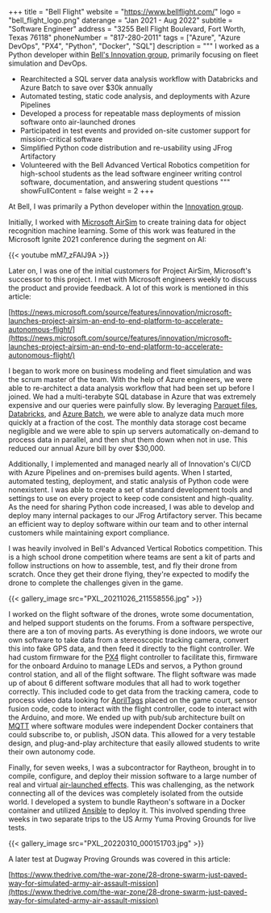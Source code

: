 +++
title = "Bell Flight"
website = "https://www.bellflight.com/"
logo = "bell_flight_logo.png"
daterange = "Jan 2021 - Aug 2022"
subtitle = "Software Engineer"
address = "3255 Bell Flight Boulevard, Fort Worth, Texas 76118"
phoneNumber = "817-280-2011"
tags = ["Azure", "Azure DevOps", "PX4", "Python", "Docker", "SQL"]
description = """
I worked as a Python developer within [Bell's Innovation group](https://www.bellflight.com/experience/innovation), primarily focusing on fleet simulation and DevOps.

- Rearchitected a SQL server data analysis workflow with Databricks and Azure Batch to save over $30k annually
- Automated testing, static code analysis, and deployments with Azure Pipelines
- Developed a process for repeatable mass deployments of mission software onto air-launched drones
- Participated in test events and provided on-site customer support for mission-critical software
- Simplified Python code distribution and re-usability using JFrog Artifactory
- Volunteered with the Bell Advanced Vertical Robotics competition for high-school students as the lead software engineer writing control software, documentation, and answering student questions
"""
showFullContent = false
weight = 2
+++

At Bell, I was primarily a Python developer within the
[Innovation group](https://www.bellflight.com/experience/innovation).

Initially, I worked with [Microsoft AirSim](https://github.com/microsoft/AirSim)
to create training data for object recognition machine learning.
Some of this work was featured in the Microsoft Ignite 2021 conference
during the segment on AI:

{{< youtube mM7_zFAIJ9A >}}

Later on, I was one of the initial customers for Project AirSim, Microsoft's successor
to this project. I met with Microsoft engineers weekly to discuss the product and
provide feedback. A lot of this work is mentioned in this article:

[https://news.microsoft.com/source/features/innovation/microsoft-launches-project-airsim-an-end-to-end-platform-to-accelerate-autonomous-flight/](https://news.microsoft.com/source/features/innovation/microsoft-launches-project-airsim-an-end-to-end-platform-to-accelerate-autonomous-flight/)

I began to work more on business modeling and fleet simulation and was the scrum
master of the team. With the help of Azure engineers, we were able to re-architect a
data analysis workflow that had been set up before I joined. We had a multi-terabyte
SQL database in Azure that was extremely expensive and our queries were painfully slow.
By leveraging
[Parquet files](https://parquet.apache.org/), [Databricks](https://www.databricks.com/),
and [Azure Batch](https://azure.microsoft.com/en-us/products/batch), we were able
to analyze data much more quickly at a fraction of the cost.
The monthly data storage cost became negligible and we were able to spin up
servers automatically on-demand to process data in parallel, and then shut them down
when not in use. This reduced our annual Azure bill by over $30,000.

Additionally, I implemented and managed nearly all of Innovation's CI/CD with
Azure Pipelines and on-premises build agents. When I started, automated testing,
deployment, and static analysis of Python code were nonexistent. I was able to create
a set of standard development tools and settings to use on every project to
keep code consistent and high-quality. As the need for sharing Python code
increased, I was able to develop and deploy many internal packages to our
JFrog Artifactory server. This became an efficient way to deploy software within
our team and to other internal customers while maintaining export compliance.

I was heavily involved in Bell's Advanced Vertical Robotics competition. This is a
high school drone competition where teams are sent a kit of parts and follow
instructions on how to assemble, test, and fly their drone from scratch. Once they
get their drone flying, they're expected to modify the drone to complete the challenges
given in the game.

{{< gallery_image src="PXL_20211026_211558556.jpg" >}}

I worked on the flight software of the drones, wrote some
documentation, and helped support students on the forums. From a software perspective,
there are a ton of moving parts. As everything is done indoors, we wrote our
own software to take data from a stereoscopic tracking camera, convert this into
fake GPS data, and then feed it directly to the flight controller. We had custom
firmware for the [PX4](https://px4.io/) flight controller to facilitate this,
firmware for the onboard Arduino to manage LEDs and servos, a Python ground control
station, and all of the flight software. The flight software was made up of about 6
different software modules that all had to work together correctly. This included
code to get data from the tracking camera, code to process video data looking
for [AprilTags](https://april.eecs.umich.edu/software/apriltag) placed on the game
court, sensor fusion code, code to interact with the flight controller, code
to interact with the Arduino, and more. We ended up with pub/sub architecture
built on [MQTT](https://mqtt.org/) where software modules were independent Docker
containers that could subscribe to, or publish, JSON data. This allowed for a very
testable design, and plug-and-play architecture that easily allowed students
to write their own autonomy code.

Finally, for seven weeks, I was a subcontractor for Raytheon, brought in to compile,
configure, and deploy their mission software to a large number of
real and virtual [air-launched effects](https://areai.com/altius-600-2/).
This was challenging, as the network connecting all of the devices was
completely isolated from the outside world. I developed a system to bundle
Raytheon's software in a Docker container and utilized
[Ansible](https://www.ansible.com/) to deploy it. This involved spending three
weeks in two separate trips to the US Army Yuma Proving Grounds for live tests.

{{< gallery_image src="PXL_20220310_000151703.jpg" >}}

A later test at Dugway Proving Grounds was covered in this article:

[https://www.thedrive.com/the-war-zone/28-drone-swarm-just-paved-way-for-simulated-army-air-assault-mission](https://www.thedrive.com/the-war-zone/28-drone-swarm-just-paved-way-for-simulated-army-air-assault-mission)